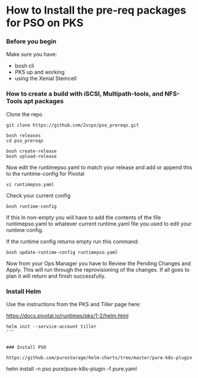 # How to Install the pre-req packages for PSO on PKS

### Before you begin
Make sure you have:
- bosh cli
- PKS up and working
- using the Xenial Stemcell

### How to create a build with iSCSI, Multipath-tools, and NFS-Tools apt packages

Clone the repo

```
git clone https://github.com/2vcps/pso_prereqs.git
```

```
bosh releases
cd pso_prereqs

bosh create-release
bosh upload-release
```

Now edit the runtimepso.yaml to match your release and add or append this to the runtime-config for Pivotal

```
vi runtimepso.yaml
```

Check your current config
```
bosh runtime-config
```
If this in non-empty you will have to add the contents of the file runtimepso.yaml to whatever current runtime.yaml file you used to edit your runtime config.

If the runtime config returns empty run this command:

```
bosh update-runtime-config runtimepso.yaml
```

Now from your Ops Manager you have to Review the Pending Changes and Apply. This will run through the reprovisioning of the changes. If all goes to plan it will return and finish successfully.

### Install Helm
Use the instructions from the PKS and Tiller page here:

<https://docs.pivotal.io/runtimes/pks/1-2/helm.html>

```
helm init --service-account tiller
'''


### Install PSO

https://github.com/purestorage/helm-charts/tree/master/pure-k8s-plugin

```
helm install -n pso pure/pure-k8s-plugin -f pure.yaml
```
